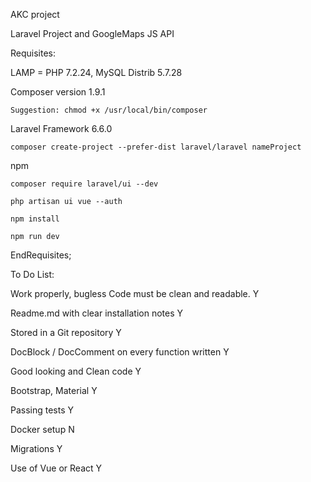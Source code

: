 AKC project

Laravel Project and GoogleMaps JS API

Requisites:

  LAMP = PHP 7.2.24, MySQL Distrib 5.7.28

  Composer version 1.9.1

    Suggestion: chmod +x /usr/local/bin/composer

  Laravel Framework 6.6.0

    composer create-project --prefer-dist laravel/laravel nameProject

  npm

    composer require laravel/ui --dev

    php artisan ui vue --auth

    npm install

    npm run dev

EndRequisites;

To Do List:

Work properly, bugless Code must be clean and readable. Y

Readme.md with clear installation notes Y

Stored in a Git repository  Y

DocBlock / DocComment on every function written Y

Good looking and Clean code Y

Bootstrap, Material    Y

Passing tests          Y

Docker setup           N

Migrations             Y

Use of Vue or React    Y
